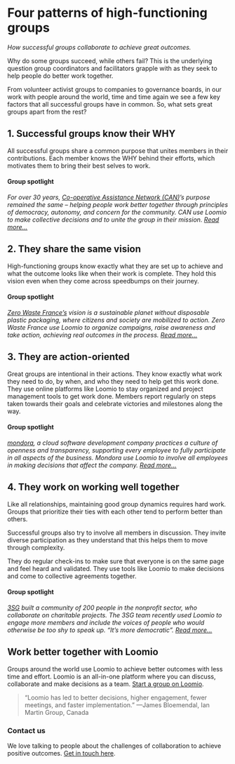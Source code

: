 # Four patterns of high-functioning groups
_How successful groups collaborate to achieve great outcomes._


Why do some groups succeed, while others fail? This is the underlying question group coordinators and facilitators grapple with as they seek to help people do better work together.

From volunteer activist groups to companies to governance boards, in our work with people around the world, time and time again we see a few key factors that all successful groups have in common. So, what sets great groups apart from the rest?

## 1. Successful groups know their WHY

All successful groups share a common purpose that unites members in their contributions. Each member knows the WHY behind their efforts, which motivates them to bring their best selves to work.

#### Group spotlight

*For over 30 years, [Co-operative Assistance Network (CAN)](https://blog.loomio.com/2019/03/27/helping-uk-cooperatives-thrive/?utm_campaign=guide&utm_term=help)’s purpose remained the same – helping people work better together through principles of democracy, autonomy, and concern for the community. CAN use Loomio to make collective decisions and to unite the group in their mission. [Read more…](https://blog.loomio.com/2019/03/27/helping-uk-cooperatives-thrive/?utm_campaign=guide&utm_term=help)*

## 2. They share the same vision

High-functioning groups know exactly what they are set up to achieve and what the outcome looks like when their work is complete. They hold this vision even when they come across speedbumps on their journey.

#### Group spotlight

*[Zero Waste France’s](https://blog.loomio.com/2019/07/30/catalyzing-the-zero-waste-movement-in-france/) vision is a sustainable planet without disposable plastic packaging, where citizens and society are mobilized to action.  Zero Waste France use Loomio to organize campaigns, raise awareness and take action, achieving real outcomes in the process. [Read more…](https://blog.loomio.com/2019/07/30/catalyzing-the-zero-waste-movement-in-france/)*

## 3. They are action-oriented

Great groups are intentional in their actions. They know exactly what work they need to do, by when, and who they need to help get this work done. They use online platforms like Loomio to stay organized and project management tools to get work done. Members report regularly on steps taken towards their goals and celebrate victories and milestones along the way.

#### Group spotlight

*[mondora](https://blog.loomio.com/2019/02/13/leading-italy-into-the-future-of-work/?utm_campaign=guide&utm_term=help), a cloud software development company practices a culture of openness and transparency,  supporting every employee to fully participate in all aspects of the business. Mondora use Loomio to involve all employees in making decisions that affect the company. [Read more…](https://blog.loomio.com/2019/02/13/leading-italy-into-the-future-of-work/?utm_campaign=guide&utm_term=help)*

## 4. They work on working well together

Like all relationships, maintaining good group dynamics requires hard work. Groups that prioritize their ties with each other tend to perform better than others.

Successful groups also try to involve all members in discussion. They invite diverse participation as they understand that this helps them to move through complexity.


They do regular check-ins to make sure that everyone is on the same page and feel heard and validated. They use tools like Loomio to make decisions and come to collective agreements together.

#### Group spotlight

*[3SG](https://blog.loomio.com/2019/05/09/uniting-charities-for-a-common-cause/?utm_campaign=guide&utm_term=help) built a community of 200 people in the nonprofit sector, who collaborate on charitable projects. The 3SG team recently used Loomio to engage more members and include the voices of people who would otherwise be too shy to speak up. “It’s more democratic”. [Read more…](https://blog.loomio.com/2019/05/09/uniting-charities-for-a-common-cause/?utm_campaign=guide&utm_term=help)*

## Work better together with Loomio

Groups around the world use Loomio to achieve better outcomes with less time and effort. Loomio is an all-in-one platform where you can discuss, collaborate and make decisions as a team. [Start a group on Loomio](https://www.loomio.com/g/new/?utm_campaign=guide&utm_term=help).


> “Loomio has led to better decisions, higher engagement, fewer meetings, and faster implementation.” —James Bloemendal, Ian Martin Group, Canada

### Contact us

We love talking to people about the challenges of collaboration to achieve positive outcomes. [Get in touch here](https://www.loomio.com/contact/?utm_campaign=guide&utm_term=help).
